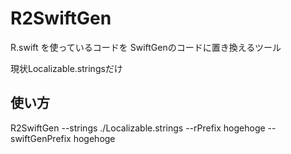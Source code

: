 # R2SwiftGen

R.swift を使っているコードを SwiftGenのコードに置き換えるツール

現状Localizable.stringsだけ

## 使い方

R2SwiftGen --strings ./Localizable.strings  --rPrefix hogehoge --swiftGenPrefix hogehoge
